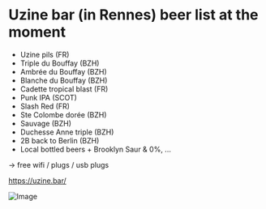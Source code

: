 # Uzine bar (in Rennes) beer list at the moment

* Uzine pils (FR)
* Triple du Bouffay (BZH)
* Ambrée du Bouffay (BZH)
* Blanche du Bouffay (BZH)
* Cadette tropical blast (FR)
* Punk IPA (SCOT)
* Slash Red (FR)
* Ste Colombe dorée (BZH)
* Sauvage (BZH)
* Duchesse Anne triple (BZH)
* 2B back to Berlin (BZH)
* Local bottled beers + Brooklyn Saur & 0%, ...

-> free wifi / plugs / usb plugs

https://uzine.bar/

![Image](http://uzine.bar/wp-content/uploads/2021/10/logo-uzine_300.jpg)
